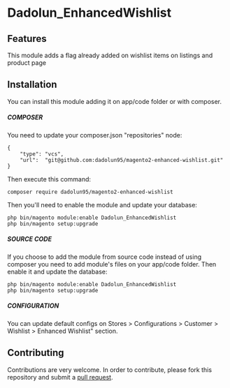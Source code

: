 # Dadolun_EnhancedWishlist

## Features
This module adds a flag already added on wishlist items on listings and product page

## Installation
You can install this module adding it on app/code folder or with composer.
##### COMPOSER
You need to update your composer.json "repositories" node:
```
{
    "type": "vcs",
    "url":  "git@github.com:dadolun95/magento2-enhanced-wishlist.git"
}
```
Then execute this command:
```
composer require dadolun95/magento2-enhanced-wishlist
```
Then you'll need to enable the module and update your database:
```
php bin/magento module:enable Dadolun_EnhancedWishlist
php bin/magento setup:upgrade
```
##### SOURCE CODE
If you choose to add the module from source code instead of using composer you need to add module's files on your app/code folder.
Then enable it and update the database:
```
php bin/magento module:enable Dadolun_EnhancedWishlist
php bin/magento setup:upgrade
```
##### CONFIGURATION
You can update default configs on Stores > Configurations > Customer > Wishlist > Enhanced Wishlist" section.

## Contributing
Contributions are very welcome. In order to contribute, please fork this repository and submit a [pull request](https://docs.github.com/en/free-pro-team@latest/github/collaborating-with-issues-and-pull-requests/creating-a-pull-request).
